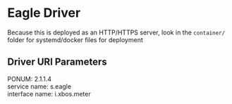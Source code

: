# Eagle Driver

Because this is deployed as an HTTP/HTTPS server, look in the `container/` folder for systemd/docker files for deployment

## Driver URI Parameters
PONUM: 2.1.1.4 <br />
service name: s.eagle <br />
interface name: i.xbos.meter <br />